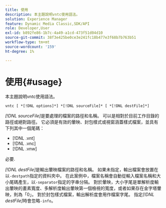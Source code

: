 ```yaml
---
title: 使用
description: 本主題說明vntc使用語法。
solution: Experience Manager
feature: Dynamic Media Classic,SDK/API
role: Developer,User
exl-id: b892fe86-1b7c-4a49-a1cd-473f51d04d10
source-git-commit: 38f3e425be0ce3e241fc18b477e3f68b7b763b51
workflow-type: tm+mt
source-wordcount: '159'
ht-degree: 1%

---
```


# 使用{#usage}

本主題說明vntc使用語法。

`vntc [ *[!DNL options]*] *[!DNL sourceFile]* [ *[!DNL destFile]*]`

*[!DNL sourceFile]*&#x200B;是要處理的檔案的路徑和名稱。 可以是相對於目前工作目錄的路徑或絕對路徑。 它必須是有效的暈映、封包樣式或視窗涵蓋樣式檔案，並具有下列其中一個尾碼：

* [!DNL .vnt]
* [!DNL .vnc]
* [!DNL .vnw]

必要.

*[!DNL destFile]*&#x200B;是輸出暈映檔案的路徑和名稱。 如果未指定，輸出檔案會放置在以`-destpath`指定的資料夾中。 在此案例中，檔案名稱會自動從輸入檔案名稱和大小尾碼產生，以`-separator`指定的字串分隔。 對於暈映，大小字尾是單解析度輸出暈映的畫素寬度、多解析度輸出暈映第一個檢視的寬度，或者如果存在金字塔暈映，則為「0」。 對於封包樣式檔案，輸出解析度會用作檔案字尾。 指定&#x200B;*[!DNL destFile]*&#x200B;時會忽略`-info`。
